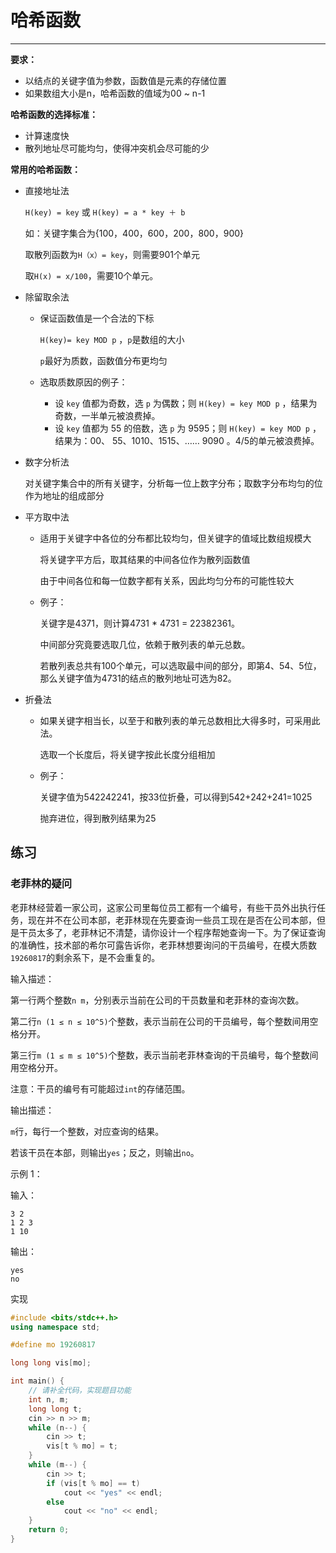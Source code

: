 # 哈希函数

---

**要求：**

- 以结点的关键字值为参数，函数值是元素的存储位置
- 如果数组大小是n，哈希函数的值域为00 ~ n-1

**哈希函数的选择标准：**

- 计算速度快
- 散列地址尽可能均匀，使得冲突机会尽可能的少

**常用的哈希函数：**

- 直接地址法

  `H(key) = key` 或 `H(key) = a * key ＋ b`

  如：关键字集合为{100，400，600，200，800，900}

  取散列函数为`H（x）= key`，则需要901个单元

  取`H(x) = x/100`，需要10个单元。

- 除留取余法

  - 保证函数值是一个合法的下标

    `H(key)= key MOD p` ，`p`是数组的大小

    `p`最好为质数，函数值分布更均匀

  - 选取质数原因的例子：

    - 设 `key` 值都为奇数，选 `p` 为偶数；则 `H(key) = key MOD p` ，结果为奇数，一半单元被浪费掉。
    - 设 `key` 值都为 55 的倍数，选 `p` 为 9595；则 `H(key) = key MOD p` ，结果为：00、 55、1010、1515、…… 9090 。4/5的单元被浪费掉。

- 数字分析法

  对关键字集合中的所有关键字，分析每一位上数字分布；取数字分布均匀的位作为地址的组成部分

- 平方取中法

  - 适用于关键字中各位的分布都比较均匀，但关键字的值域比数组规模大

    将关键字平方后，取其结果的中间各位作为散列函数值

    由于中间各位和每一位数字都有关系，因此均匀分布的可能性较大

  - 例子：

    关键字是4371，则计算4731 * 4731 = 22382361。

    中间部分究竟要选取几位，依赖于散列表的单元总数。

    若散列表总共有100个单元，可以选取最中间的部分，即第4、54、5位，那么关键字值为4731的结点的散列地址可选为82。

- 折叠法

  - 如果关键字相当长，以至于和散列表的单元总数相比大得多时，可采用此法。

    选取一个长度后，将关键字按此长度分组相加

  - 例子：

    关键字值为542242241，按33位折叠，可以得到542+242+241=1025

    抛弃进位，得到散列结果为25



## 练习

### 老菲林的疑问

老菲林经营着一家公司，这家公司里每位员工都有一个编号，有些干员外出执行任务，现在并不在公司本部，老菲林现在先要查询一些员工现在是否在公司本部，但是干员太多了，老菲林记不清楚，请你设计一个程序帮她查询一下。为了保证查询的准确性，技术部的希尔可露告诉你，老菲林想要询问的干员编号，在模大质数`19260817`的剩余系下，是不会重复的。

输入描述：

第一行两个整数`n m`，分别表示当前在公司的干员数量和老菲林的查询次数。

第二行`n (1 ≤ n ≤ 10^5)`个整数，表示当前在公司的干员编号，每个整数间用空格分开。

第三行`m (1 ≤ m ≤ 10^5)`个整数，表示当前老菲林查询的干员编号，每个整数间用空格分开。

注意：干员的编号有可能超过`int`的存储范围。

输出描述：

`m`行，每行一个整数，对应查询的结果。

若该干员在本部，则输出`yes`；反之，则输出`no`。

示例 1：

输入：

```
3 2
1 2 3
1 10
```

输出：

```
yes
no
```

实现

```cpp
#include <bits/stdc++.h>
using namespace std; 

#define mo 19260817 

long long vis[mo];

int main() {
    // 请补全代码，实现题目功能
    int n, m;
    long long t;
    cin >> n >> m;
    while (n--) {
        cin >> t;
        vis[t % mo] = t;
    }
    while (m--) {
        cin >> t;
        if (vis[t % mo] == t)
            cout << "yes" << endl;
        else
            cout << "no" << endl;
    }
    return 0;
}
```





